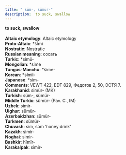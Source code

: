 ```yaml
---
title: " süm-, sümür-"
description:  to suck, swallow
---
```

<p data-pagefind-weight="0.5">
<strong> to suck, swallow</strong><br><br>
<strong>Altaic etymology</strong>:  Altaic etymology<br>
<strong> Proto-Altaic</strong>:  *šĭ́mi<br>
<strong>Nostratic</strong>:  Nostratic<br>
<strong>Russian meaning</strong>:  сосать<br>
<strong>Turkic</strong>:  *simü-<br>
<strong>Mongolian</strong>:  *sime<br>
<strong>Tungus-Manchu</strong>:  *šime-<br>
<strong>Korean</strong>:  *sɨ́mɨ́i-<br>
<strong>Japanese</strong>:  *sím-<br>
<strong>Comments</strong>:  VEWT 422, EDT 829, Федотов 2, 50, ЭСТЯ 7.<br>
<strong>Karakhanid</strong>:  simür- (MK)<br>
<strong>Turkish</strong>:  süm-, sümür-<br>
<strong>Middle Turkic</strong>:  sümür- (Pav. C., IM)<br>
<strong>Uzbek</strong>:  simir-<br>
<strong>Uighur</strong>:  sümür-<br>
<strong>Azerbaidzhan</strong>:  sümür-<br>
<strong>Turkmen</strong>:  sümür-<br>
<strong>Chuvash</strong>:  sim, sǝm 'honey drink'<br>
<strong>Kazakh</strong>:  simir-<br>
<strong>Noghai</strong>:  simir-<br>
<strong>Bashkir</strong>:  hĭmĭr-<br>
<strong>Karakalpak</strong>:  simir-<br>

</p>
